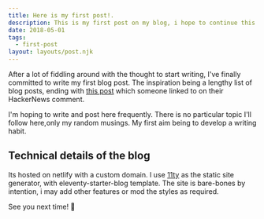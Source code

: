 ```yaml
---
title: Here is my first post!.
description: This is my first post on my blog, i hope to continue this blog ritual.
date: 2018-05-01
tags:
  - first-post
layout: layouts/post.njk
---
```

After a lot of fiddling around with the thought to start writing, I've finally committed to write my first blog post. The inspiration  being a lengthy list of blog posts, ending with [this post](https://sheep.horse/2017/4/so_you_want_to_start_an_unpopular_blog.html) which someone linked to on their HackerNews comment.

I'm hoping to write and post here frequently. There is no  particular topic I'll follow here,only my random musings. My first aim  being to develop a writing habit.

## Technical details of the blog

Its hosted on netlify with a custom domain. I use [11ty](https://11ty.dev) as the static site generator, with eleventy-starter-blog template.
The site is bare-bones by intention, i may add other features or mod the styles as required.

See you next time! 👀
